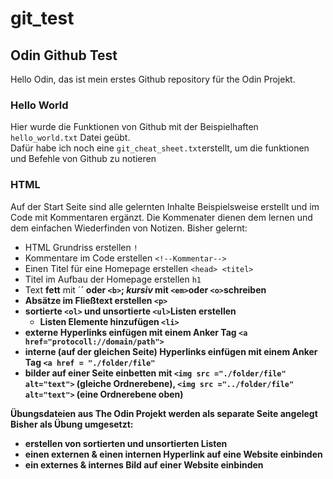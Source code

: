 # git_test
## Odin Github Test
Hello Odin,
das ist mein erstes Github repository für the Odin Projekt.

### Hello World
Hier wurde die Funktionen von Github mit der Beispielhaften `hello_world.txt` Datei geübt.  
Dafür habe ich noch eine `git_cheat_sheet.txt`erstellt, um die funktionen und Befehle von Github zu notieren

### HTML
Auf der Start Seite sind alle gelernten Inhalte Beispielsweise erstellt und im Code mit Kommentaren ergänzt. Die Kommenater dienen dem lernen und dem einfachen Wiederfinden von Notizen.
Bisher gelernt: 
- HTML Grundriss erstellen `!`
- Kommentare im Code erstellen `<!--Kommentar-->`
- Einen Titel für eine Homepage erstellen `<head> <titel>`
- Titel im Aufbau der Homepage erstellen `h1`
- Text **fett** mit ´<strong>´ oder `<b>`; *kursiv* mit `<em>`oder `<o>`schreiben
- Absätze im Fließtext erstellen `<p>`
- sortierte `<ol>` und unsortierte `<ul>`Listen erstellen
    - Listen Elemente hinzufügen `<li>`
- externe Hyperlinks einfügen mit einem Anker Tag `<a href="protocoll://domain/path">`
- interne (auf der gleichen Seite) Hyperlinks einfügen mit einem Anker Tag `<a href = "./folder/file"`
- bilder auf einer Seite einbetten mit `<img src ="./folder/file" alt="text">` (gleiche Ordnerebene), `<img src ="../folder/file" alt="text">` (eine Ordnerebene oben)

Übungsdateien aus The Odin Projekt werden als separate Seite angelegt 
Bisher als Übung umgesetzt:
- erstellen von sortierten und unsortierten Listen
- einen externen & einen internen Hyperlink auf eine Website einbinden
- ein externes & internes Bild auf einer Website einbinden



